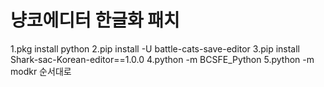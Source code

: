 # 냥코에디터 한글화 패치
1.pkg install python 
2.pip install -U battle-cats-save-editor 
3.pip install Shark-sac-Korean-editor==1.0.0
4.python -m BCSFE_Python 
5.python -m modkr
순서대로 
